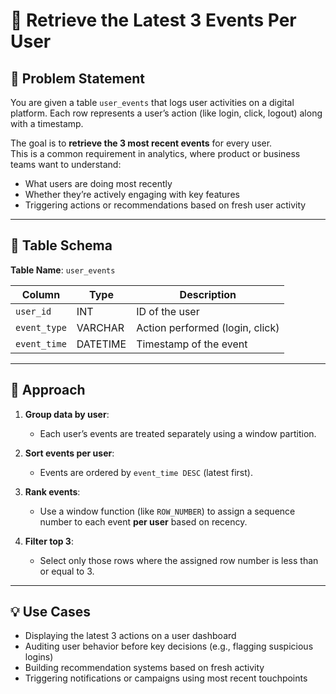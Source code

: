 # 🧠 Retrieve the Latest 3 Events Per User

## 📌 Problem Statement

You are given a table `user_events` that logs user activities on a digital platform. Each row represents a user’s action (like login, click, logout) along with a timestamp.

The goal is to **retrieve the 3 most recent events** for every user.  
This is a common requirement in analytics, where product or business teams want to understand:

- What users are doing most recently
- Whether they’re actively engaging with key features
- Triggering actions or recommendations based on fresh user activity

---

## 📂 Table Schema

**Table Name**: `user_events`

| Column       | Type        | Description                       |
|--------------|-------------|-----------------------------------|
| `user_id`    | INT         | ID of the user                    |
| `event_type` | VARCHAR     | Action performed (login, click)   |
| `event_time` | DATETIME    | Timestamp of the event            |

---

## 🚀 Approach

1. **Group data by user**:
   - Each user’s events are treated separately using a window partition.

2. **Sort events per user**:
   - Events are ordered by `event_time DESC` (latest first).

3. **Rank events**:
   - Use a window function (like `ROW_NUMBER`) to assign a sequence number to each event **per user** based on recency.

4. **Filter top 3**:
   - Select only those rows where the assigned row number is less than or equal to 3.

---

## 💡 Use Cases

- Displaying the latest 3 actions on a user dashboard  
- Auditing user behavior before key decisions (e.g., flagging suspicious logins)  
- Building recommendation systems based on fresh activity  
- Triggering notifications or campaigns using most recent touchpoints  


